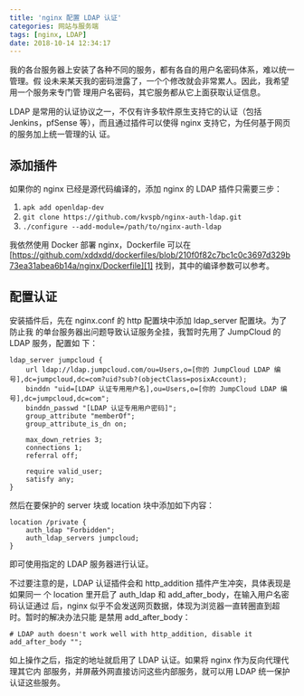```yaml
---
title: 'nginx 配置 LDAP 认证'
categories: 网站与服务端
tags: [nginx, LDAP]
date: 2018-10-14 12:34:17
---
```


我的各台服务器上安装了各种不同的服务，都有各自的用户名密码体系，难以统一管理。假
设未来某天我的密码泄露了，一个个修改就会非常累人。因此，我希望用一个服务来专门管
理用户名密码，其它服务都从它上面获取认证信息。

LDAP 是常用的认证协议之一，不仅有许多软件原生支持它的认证（包括 Jenkins，pfSense
等），而且通过插件可以使得 nginx 支持它，为任何基于网页的服务加上统一管理的认
证。

## 添加插件

如果你的 nginx 已经是源代码编译的，添加 nginx 的 LDAP 插件只需要三步：

1. `apk add openldap-dev`
2. `git clone https://github.com/kvspb/nginx-auth-ldap.git`
3. `./configure --add-module=/path/to/nginx-auth-ldap`

我依然使用 Docker 部署 nginx，Dockerfile 可以在
[https://github.com/xddxdd/dockerfiles/blob/210f0f82c7bc1c0c3697d329b73ea31abea6b14a/nginx/Dockerfile][1]
找到，其中的编译参数可以参考。

## 配置认证

安装插件后，先在 nginx.conf 的 http 配置块中添加 ldap_server 配置块。为了防止我
的单台服务器出问题导致认证服务全挂，我暂时先用了 JumpCloud 的 LDAP 服务，配置如
下：

```nginx
ldap_server jumpcloud {
    url ldap://ldap.jumpcloud.com/ou=Users,o=[你的 JumpCloud LDAP 编号],dc=jumpcloud,dc=com?uid?sub?(objectClass=posixAccount);
    binddn "uid=[LDAP 认证专用用户名],ou=Users,o=[你的 JumpCloud LDAP 编号],dc=jumpcloud,dc=com";
    binddn_passwd "[LDAP 认证专用用户密码]";
    group_attribute "memberOf";
    group_attribute_is_dn on;

    max_down_retries 3;
    connections 1;
    referral off;

    require valid_user;
    satisfy any;
}
```

然后在要保护的 server 块或 location 块中添加如下内容：

```nginx
location /private {
    auth_ldap "Forbidden";
    auth_ldap_servers jumpcloud;
}
```

即可使用指定的 LDAP 服务器进行认证。

不过要注意的是，LDAP 认证插件会和 http_addition 插件产生冲突，具体表现是如果同一
个 location 里开启了 auth_ldap 和 add_after_body，在输入用户名密码认证通过
后，nginx 似乎不会发送网页数据，体现为浏览器一直转圈直到超时。暂时的解决办法只能
是禁用 add_after_body：

```nginx
# LDAP auth doesn't work well with http_addition, disable it
add_after_body "";
```

如上操作之后，指定的地址就启用了 LDAP 认证。如果将 nginx 作为反向代理代理其它内
部服务，并屏蔽外网直接访问这些内部服务，就可以用 LDAP 统一保护认证这些服务。

[1]:
    https://github.com/xddxdd/dockerfiles/blob/210f0f82c7bc1c0c3697d329b73ea31abea6b14a/nginx/Dockerfile

